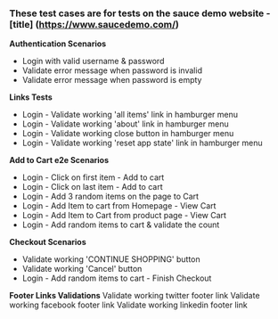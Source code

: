 ### These test cases are for tests on the sauce demo website - [title] (https://www.saucedemo.com/)

**Authentication Scenarios**
- Login with valid username & password
- Validate error message when password is invalid
- Validate error message when password is empty

**Links Tests**
- Login - Validate working 'all items' link in hamburger menu
- Login - Validate working 'about' link in hamburger menu
- Login - Validate working close button in hamburger menu
- Login - Validate working 'reset app state' link in hamburger menu

**Add to Cart e2e Scenarios**
- Login - Click on first item - Add to cart
- Login - Click on last item - Add to cart
- Login - Add 3 random items on the page to Cart
- Login - Add Item to cart from Homepage - View Cart
- Login - Add Item to Cart from product page - View Cart
- Login - Add random items to cart & validate the count

**Checkout Scenarios**
- Validate working 'CONTINUE SHOPPING' button
- Validate working 'Cancel' button
- Login - Add random items to cart - Finish Checkout

**Footer Links Validations**
Validate working twitter footer link
Validate working facebook footer link
Validate working linkedin footer link

